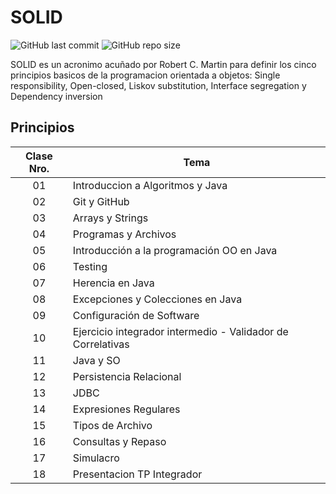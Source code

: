# SOLID
![GitHub last commit](https://img.shields.io/github/last-commit/sanchezih/solid-java)
![GitHub repo size](https://img.shields.io/github/repo-size/sanchezih/solid-java)

SOLID es un acronimo acuñado por Robert C. Martin para definir los cinco principios basicos de la programacion orientada a objetos: Single responsibility, Open-closed, Liskov substitution, Interface segregation y Dependency inversion

## Principios

| Clase Nro. | Tema |
|:-:|---|
| 01|   Introduccion a Algoritmos y Java							|
| 02|	Git y GitHub												|
| 03|	Arrays y Strings											|
| 04|	Programas y Archivos										|
| 05|	Introducción a la programación OO en Java					|
| 06|	Testing														|
| 07|	Herencia en Java											|
| 08|	Excepciones y Colecciones en Java							|
| 09|	Configuración de Software									|
| 10|	Ejercicio integrador intermedio - Validador de Correlativas	|
| 11|	Java y SO													|
| 12|	Persistencia Relacional										|
| 13|	JDBC														|
| 14|	Expresiones Regulares										|
| 15|	Tipos de Archivo											|
| 16|	Consultas y Repaso 											|
| 17|	Simulacro													|
| 18|	Presentacion TP Integrador									|
